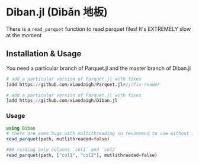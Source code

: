 # Diban.jl (Dìbǎn 地板)

There is a `read_parquet` function to read parquet files! It's EXTREMELY slow at the moment

## Installation & Usage

You need a particular branch of Parquet.jl and the master branch of Diban.jl

```julia
# add a particular version of Parquet.jl with fixes
]add https://github.com/xiaodaigh/Parquet.jl#zj/fix-reader

# add a particular version of Parquet.jl with fixes
]add https://github.com/xiaodaigh/Diban.jl
```

### Usage
```julia
using Diban
# there are some bugs with multithreading so recommend to use without it for now
read_parquet(path, mutlithreaded=false)

### reading only columns `col1` and `col2`
read_parquet(path, ["col1", "col2"], mutlithreaded=false)
```
